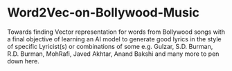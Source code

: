 # Word2Vec-on-Bollywood-Music
Towards finding Vector representation for words from Bollywood songs with a final objective of learning an AI model to generate good lyrics in the style of specific Lyricist(s) or combinations of some e.g. Gulzar, S.D. Burman, R.D. Burman, MohRafi, Javed Akhtar, Anand Bakshi and many more to pen down here.
